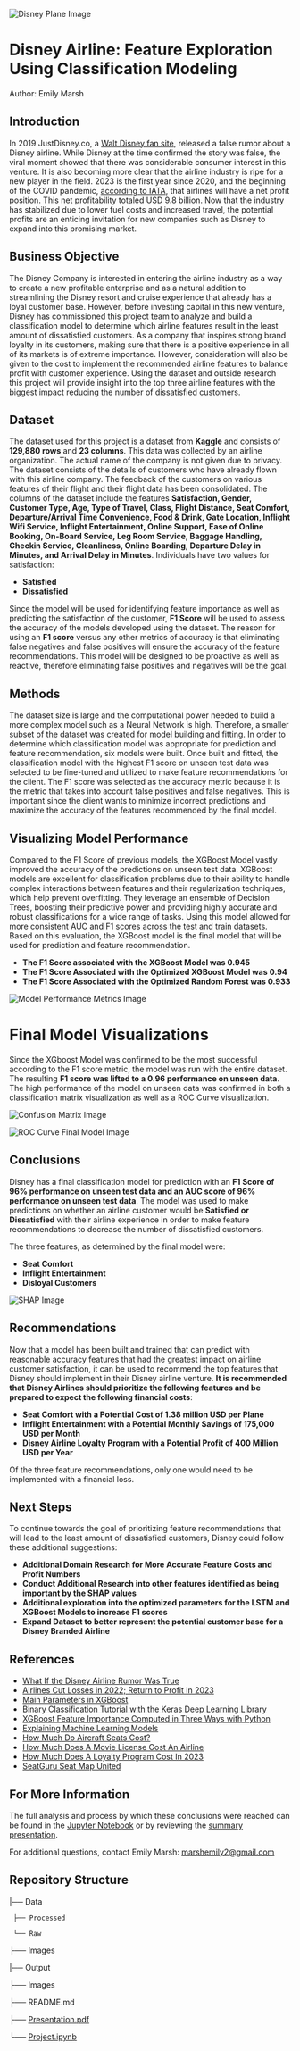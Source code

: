![Disney Plane Image](Images/DisneyAirline.webp)

# Disney Airline: Feature Exploration Using Classification Modeling

Author: Emily Marsh

## Introduction
In 2019 JustDisney.co, a [Walt Disney fan site]('https://airlinegeeks.com/2019/07/23/what-if-the-disney-airline-rumor-was-true/'), released a false rumor about a Disney airline. While Disney at the time confirmed the story was false, the viral moment showed that there was considerable consumer interest in this venture. It is also becoming more clear that the airline industry is ripe for a new player in the field. 2023 is the first year since 2020, and the beginning of the COVID pandemic, [according to IATA]('https://www.iata.org/en/pressroom/2022-releases/2022-12-06-01/'), that airlines will have a net profit position. This net profitability totaled USD 9.8 billion. Now that the industry has stabilized due to lower fuel costs and increased travel, the potential profits are an enticing invitation for new companies such as Disney to expand into this promising market.

## Business Objective

The Disney Company is interested in entering the airline industry as a way to create a new profitable enterprise and as a natural addition to streamlining the Disney resort and cruise experience that already has a loyal customer base. However, before investing capital in this new venture, Disney has commissioned this project team to analyze and build a classification model to determine which airline features result in the least amount of dissatisfied customers. As a company that inspires strong brand loyalty in its customers, making sure that there is a positive experience in all of its markets is of extreme importance. However, consideration will also be given to the cost to implement the recommended airline features to balance profit with customer experience. Using the dataset and outside research this project will provide insight into the top three airline features with the biggest impact reducing the number of dissatisfied customers.

## Dataset

The dataset used for this project is a dataset from **Kaggle** and consists of **129,880 rows** and **23 columns**. This data was collected by an airline organization. The actual name of the company is not given due to privacy. The dataset consists of the details of customers who have already flown with this airline company. The feedback of the customers on various features of their flight and their flight data has been consolidated. The columns of the dataset include the features **Satisfaction, Gender, Customer Type, Age, Type of Travel, Class, Flight Distance, Seat Comfort, Departure/Arrival Time Convenience, Food & Drink, Gate Location, Inflight Wifi Service, Inflight Entertainment, Online Support, Ease of Online Booking, On-Board Service, Leg Room Service, Baggage Handling, Checkin Service, Cleanliness, Online Boarding, Departure Delay in Minutes, and Arrival Delay in Minutes**. Individuals have two values for satisfaction:

* **Satisfied**
* **Dissatisfied**

Since the model will be used for identifying feature importance as well as predicting the satisfaction of the customer, **F1 Score** will be used to assess the accuracy of the models developed using the dataset. The reason for using an **F1 score** versus any other metrics of accuracy is that eliminating false negatives and false positives will ensure the accuracy of the feature recommendations. This model will be designed to be proactive as well as reactive, therefore eliminating false positives and negatives will be the goal.

## Methods

The dataset size is large and the computational power needed to build a more complex model such as a Neural Network is high. Therefore, a smaller subset of the dataset was created for model building and fitting. In order to determine which classification model was appropriate for prediction and feature recommendation, six models were built. Once built and fitted, the classification model with the highest F1 score on unseen test data was selected to be fine-tuned and utilized to make feature recommendations for the client. The F1 score was selected as the accuracy metric because it is the metric that takes into account false positives and false negatives. This is important since the client wants to minimize incorrect predictions and maximize the accuracy of the features recommended by the final model. 

## Visualizing Model Performance

Compared to the F1 Score of previous models, the XGBoost Model vastly improved the accuracy of the predictions on unseen test data. XGBoost models are excellent for classification problems due to their ability to handle complex interactions between features and their regularization techniques, which help prevent overfitting. They leverage an ensemble of Decision Trees, boosting their predictive power and providing highly accurate and robust classifications for a wide range of tasks. Using this model allowed for more consistent AUC and F1 scores across the test and train datasets. Based on this evaluation, the XGBoost model is the final model that will be used for prediction and feature recommendation. 

* **The F1 Score associated with the XGBoost Model was 0.945**
* **The F1 Score Associated with the Optimized XGBoost Model was 0.94**
* **The F1 Score Associated with the Optimized Random Forest was 0.933**

![Model Performance Metrics Image](Images/ModelPerformanceMetrics.png)

# Final Model Visualizations

Since the XGboost Model was confirmed to be the most successful according to the F1 score metric, the model was run with the entire dataset. The resulting **F1 score was lifted to a 0.96 performance on unseen data**. The high performance of the model on unseen data was confirmed in both a classification matrix visualization as well as a ROC Curve visualization. 

![Confusion Matrix Image](Images/ConfusionMatrixFinalModel.png)

![ROC Curve Final Model Image](Images/ROCCurveFinalModel.png)

## Conclusions

Disney has a final classification model for prediction with an **F1 Score of 96% performance on unseen test data and an AUC score of 96% performance on unseen test data**. The model was used to make predictions on whether an airline customer would be **Satisfied or Dissatisfied** with their airline experience in order to make feature recommendations to decrease the number of dissatisfied customers.

The three features, as determined by the final model were:

* **Seat Comfort**
* **Inflight Entertainment**
* **Disloyal Customers**

![SHAP Image](Images/SHAPValuewaterfall.png)

## Recommendations

Now that a model has been built and trained that can predict with reasonable accuracy features that had the greatest impact on airline customer satisfaction, it can be used to recommend the top features that Disney should implement in their Disney airline venture. **It is recommended that Disney Airlines should prioritize the following features and be prepared to expect the following financial costs**:

* **Seat Comfort with a Potential Cost of 1.38 million USD per Plane**
* **Inflight Entertainment with a Potential Monthly Savings of 175,000 USD per Month**
* **Disney Airline Loyalty Program with a Potential Profit of 400 Million USD per Year**

Of the three feature recommendations, only one would need to be implemented with a financial loss.

## Next Steps

To continue towards the goal of prioritizing feature recommendations that will lead to the least amount of dissatisfied customers, Disney could follow these additional suggestions:

* **Additional Domain Research for More Accurate Feature Costs and Profit Numbers**
* **Conduct Additional Research into other features identified as being important by the SHAP values**
* **Additional exploration into the optimized parameters for the LSTM and XGBoost Models to increase F1 scores**
* **Expand Dataset to better represent the potential customer base for a Disney Branded Airline**

## References

* [What If the Disney Airline Rumor Was True](https://airlinegeeks.com/2019/07/23/what-if-the-disney-airline-rumor-was-true/)
* [Airlines Cut Losses in 2022; Return to Profit in 2023](https://www.iata.org/en/pressroom/2022-releases/2022-12-06-01/)
* [Main Parameters in XGBoost](https://medium.com/@rithpansanga/the-main-parameters-in-xgboost-and-their-effects-on-model-performance-4f9833cac7c)
* [Binary Classification Tutorial with the Keras Deep Learning Library](https://machinelearningmastery.com/binary-classification-tutorial-with-the-keras-deep-learning-library/)
* [XGBoost Feature Importance Computed in Three Ways with Python](https://machinelearningmastery.com/binary-classification-tutorial-with-the-keras-deep-learning-library/)
* [Explaining Machine Learning Models](https://www.aidancooper.co.uk/a-non-technical-guide-to-interpreting-shap-analyses/)
* [How Much Do Aircraft Seats Cost?](https://simpleflying.com/aircraft-seats-cost-guide/)
* [How Much Does A Movie License Cost An Airline](https://valourconsultancy.com/much-movie-license-cost-airline/#:~:text=In%202017%2C%20we%20estimated%20the,multiple%20movies%20within%20an%20order)
* [How Much Does A Loyalty Program Cost In 2023](https://www.stampme.com/blog/how-much-does-a-loyalty-program-cost)
* [SeatGuru Seat Map United](https://www.seatguru.com/airlines/United_Airlines/United_Airlines_Airbus_A320_V3.php)

## For More Information

The full analysis and process by which these conclusions were reached can be found in the [Jupyter Notebook](Notebook.ipynb) or by reviewing the [summary presentation](Presentation.pdf).

For additional questions, contact Emily Marsh: marshemily2@gmail.com

## Repository Structure

 |── Data
 
     ├── Processed
 
     └── Raw
 
 ├── Images

 |── Output
 
 ├── Images
 
 ├── README.md
 
 ├── [Presentation.pdf](Presentation.pdf)
 
 └── [Project.ipynb](Project.ipynb)

